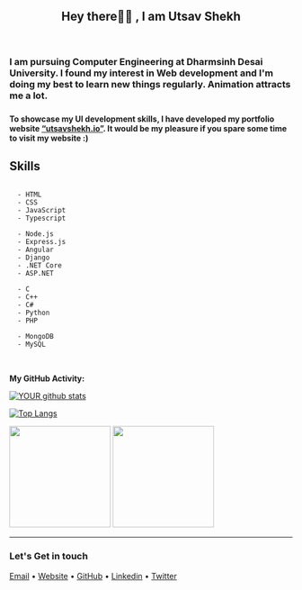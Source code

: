 ﻿<h2  align="center"> Hey there👋🏻 , I am Utsav Shekh    </h2>  <br/>

<p  align="center"><h3>I am pursuing Computer Engineering at Dharmsinh Desai University.
                        I found my interest in Web development and I'm doing my best to learn new things regularly.
                        Animation attracts me a lot.<h3></p>


<p align="center">
<h4>
To showcase my UI development skills, I have developed my portfolio website <a href="https://shekhutsav1962001.github.io/portfolio/index.html">“utsavshekh.io”</a>. 
It would be my pleasure if you spare some time to visit my website :)
</h4>
</p>

## Skills
```

  - HTML
  - CSS
  - JavaScript 
  - Typescript

  - Node.js 
  - Express.js
  - Angular
  - Django
  - .NET Core
  - ASP.NET

  - C
  - C++
  - C#
  - Python
  - PHP

  - MongoDB
  - MySQL

```
<br/>

**My GitHub Activity:** <br/>

<a  href="https://github.com/shekhutsav1962001">

![YOUR github stats](https://github-readme-stats.vercel.app/api?username=shekhutsav1962001)

[![Top Langs](https://github-readme-stats.vercel.app/api/top-langs?username=shekhutsav1962001&layout=compact)](https://github.com/shekhutsav1962001)


<img  height="180em"  src="https://github-readme-stats.vercel.app/api?username=shekhutsav1962001&show_icons=true"  />

  
<img  height="180em"  src="https://github-readme-stats.vercel.app/api/top-langs/?username=shekhutsav1962001&layout=compact"  />

</a>
<hr/>
<h3>Let's Get in touch</h3>
<p >
  <a href="mailto:shekhutsav1962001@gmail.com" >Email</a> •
  <a href="https://shekhutsav1962001.github.io/portfolio/index.html">Website</a> •
  <a href="https://github.com/shekhutsav1962001/">GitHub</a> •
  <a href="https://www.linkedin.com/in/utsav-shekh-557306203 ">Linkedin</a> •
  <a href="https://twitter.com/utsav1519">Twitter</a>
</p>

